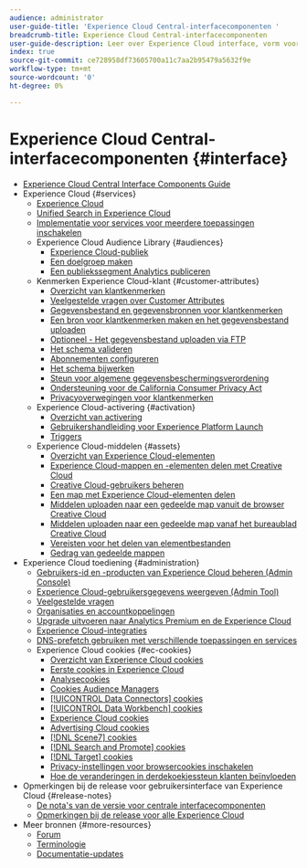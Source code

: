 ```yaml
---
audience: administrator
user-guide-title: 'Experience Cloud Central-interfacecomponenten '
breadcrumb-title: Experience Cloud Central-interfacecomponenten
user-guide-description: Leer over Experience Cloud interface, vorm voorkeur, onderzoek bedrijfsvoorwerpen. Hulp bij gebruikers- en productbeheer, klantkenmerken, Audience Library, cookies en Experience Cloud Assets.
index: true
source-git-commit: ce728958df73605700a11c7aa2b95479a5632f9e
workflow-type: tm+mt
source-wordcount: '0'
ht-degree: 0%

---
```



# Experience Cloud Central-interfacecomponenten {#interface}

+ [Experience Cloud Central Interface Components Guide](experience-cloud.md)
+ Experience Cloud {#services}
   + [Experience Cloud](core-services-landing.md)
   + [Unified Search in Experience Cloud](search-experience-cloud.md)
   + [Implementatie voor services voor meerdere toepassingen inschakelen](core-services.md)
   + Experience Cloud Audience Library {#audiences}
      + [Experience Cloud-publiek](audience-library.md)
      + [Een doelgroep maken](t-audience-create.md)
      + [Een publiekssegment Analytics publiceren](t-publish-audience-segment.md)
   + Kenmerken Experience Cloud-klant {#customer-attributes}
      + [Overzicht van klantkenmerken](attributes.md)
      + [Veelgestelde vragen over Customer Attributes](faq-crs.md)
      + [Gegevensbestand en gegevensbronnen voor klantkenmerken](crs-data-file.md)
      + [Een bron voor klantkenmerken maken en het gegevensbestand uploaden](t-crs-usecase.md)
      + [Optioneel - Het gegevensbestand uploaden via FTP](t-upload-attributes-ftp.md)
      + [Het schema valideren](validate-schema.md)
      + [Abonnementen configureren](subscription.md)
      + [Het schema bijwerken](t-update-schema.md)
      + [Steun voor algemene gegevensbeschermingsverordening](gdpr.md)
      + [Ondersteuning voor de California Consumer Privacy Act](ccpa.md)
      + [Privacyoverwegingen voor klantkenmerken](privacy-mac.md)
   + Experience Cloud-activering {#activation}
      + [Overzicht van activering](activation.md)
      + [Gebruikershandleiding voor Experience Platform Launch](https://experienceleague.adobe.com/docs/experience-platform/tags/home.html?lang=en)
      + [Triggers](triggers.md)
   + Experience Cloud-middelen {#assets}
      + [Overzicht van Experience Cloud-elementen](experience-cloud-assets.md)
      + [Experience Cloud-mappen en -elementen delen met Creative Cloud](creative-cloud.md)
      + [Creative Cloud-gebruikers beheren](t-admin-add-cc-user.md)
      + [Een map met Experience Cloud-elementen delen](t-share-creative-cloud.md)
      + [Middelen uploaden naar een gedeelde map vanuit de browser Creative Cloud](t-upload-asset-cc.md)
      + [Middelen uploaden naar een gedeelde map vanaf het bureaublad Creative Cloud](t-cc-asset-upload-thor.md)
      + [Vereisten voor het delen van elementbestanden](assets-file-reqs.md)
      + [Gedrag van gedeelde mappen](asset-behavior.md)
+ Experience Cloud toediening {#administration}
   + [Gebruikers-id en -producten van Experience Cloud beheren (Admin Console)](admin-getting-started.md)
   + [Experience Cloud-gebruikersgegevens weergeven (Admin Tool)](admin-tool-experience-cloud.md)
   + [Veelgestelde vragen](faq.md)
   + [Organisaties en accountkoppelingen](organizations.md)
   + [Upgrade uitvoeren naar Analytics Premium en de Experience Cloud](upgrade-to-analytics-premium.md)
   + [Experience Cloud-integraties](marketing-cloud-integrations.md)
   + [DNS-prefetch gebruiken met verschillende toepassingen en services](dns-prefetch.md)
   + Experience Cloud cookies {#ec-cookies}
      + [Overzicht van Experience Cloud cookies](cookies-privacy.md)
      + [Eerste cookies in Experience Cloud](cookies-first-party.md)
      + [Analysecookies](cookies-analytics.md)
      + [Cookies Audience Managers](cookies-am.md)
      + [[!UICONTROL Data Connectors] cookies](cookies-dc.md)
      + [[!UICONTROL Data Workbench] cookies](cookies-insight.md)
      + [Experience Cloud cookies](cookies-mc.md)
      + [Advertising Cloud cookies](cookies-advertising-cloud.md)
      + [[!DNL Scene7] cookies](cookies-s7.md)
      + [[!DNL Search and Promote] cookies](cookies-snp.md)
      + [[!DNL Target] cookies](cookies-target.md)
      + [Privacy-instellingen voor browsercookies inschakelen](browser-cookie-settings.md)
      + [Hoe de veranderingen in derdekoekjessteun klanten beïnvloeden](cookies-thirdparty.md)
+ Opmerkingen bij de release voor gebruikersinterface van Experience Cloud {#release-notes}
   + [De nota&#39;s van de versie voor centrale interfacecomponenten](release-notes.md)
   + [Opmerkingen bij de release voor alle Experience Cloud](https://experienceleague.adobe.com/docs/release-notes/experience-cloud/current.html?lang=en)
+ Meer bronnen {#more-resources}
   + [Forum](https://experienceleaguecommunities.adobe.com/)
   + [Terminologie](terms.md)
   + [Documentatie-updates](doc-updates.md)
